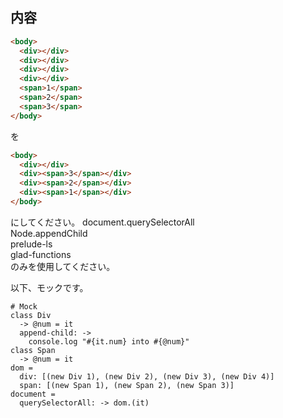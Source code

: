 ## 内容
```html
<body>
  <div></div>
  <div></div>
  <div></div>
  <div></div>
  <span>1</span>
  <span>2</span>
  <span>3</span>
</body>
```
を
```html
<body>
  <div></div>
  <div><span>3</span></div>
  <div><span>2</span></div>
  <div><span>1</span></div>
</body>
```
にしてください。
document.querySelectorAll  
Node.appendChild  
prelude-ls  
glad-functions  
のみを使用してください。  

以下、モックです。
```livescript
# Mock
class Div
  -> @num = it
  append-child: ->
    console.log "#{it.num} into #{@num}"
class Span
  -> @num = it
dom =
  div: [(new Div 1), (new Div 2), (new Div 3), (new Div 4)]
  span: [(new Span 1), (new Span 2), (new Span 3)]
document =
  querySelectorAll: -> dom.(it)
```
